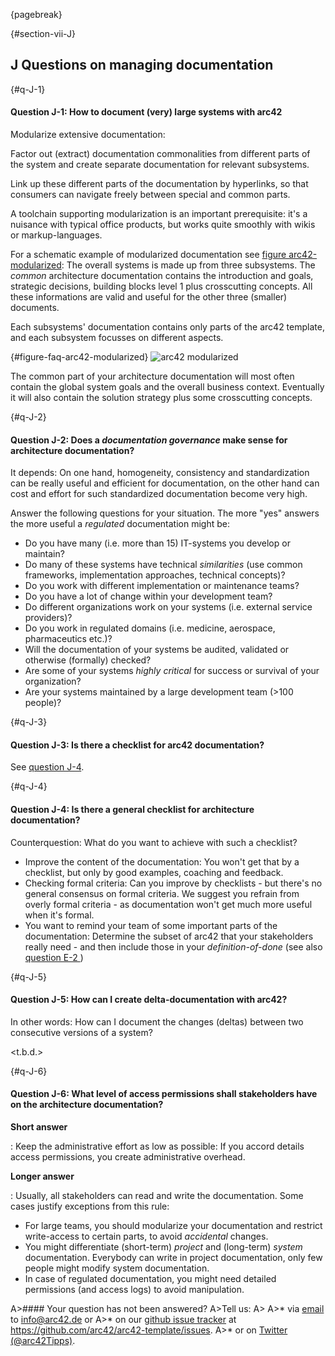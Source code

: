 {pagebreak}


{#section-vii-J}
## J Questions on managing documentation

{#q-J-1}
#### Question J-1: How to document (very) large systems with arc42

Modularize extensive documentation:

Factor out (extract) documentation commonalities from different parts of the system and create separate documentation for relevant subsystems.

Link up these different parts of the documentation by hyperlinks,
so that consumers can navigate freely between special and common parts.

A toolchain supporting modularization is an important prerequisite:
it's a nuisance with typical office products, but works quite
smoothly with wikis or markup-languages.  

For a schematic example of modularized documentation see
[figure arc42-modularized](#figure-faq-arc42-modularized): The overall systems is made up from three subsystems. The _common_ architecture documentation contains the introduction and goals, strategic decisions, building blocks level 1 plus crosscutting concepts. All these informations are valid and useful for the other three (smaller) documents.

Each subsystems' documentation contains only parts of the arc42 template, and each subsystem focusses on different aspects.

{#figure-faq-arc42-modularized}
![arc42 modularized](images/faq/J-Management/arc42-modularized.png)

The common part of your architecture documentation will most often contain
the global system goals and the overall business context. Eventually
it will also contain the solution strategy plus some crosscutting concepts.

{#q-J-2}
#### Question J-2: Does a _documentation governance_ make sense for architecture documentation?

It depends: On one hand, homogeneity, consistency and standardization can be really useful and efficient for documentation, on the other hand can cost and effort for such standardized documentation become very high.   

Answer the following questions for your situation. The more "yes" answers the more useful a _regulated_ documentation might be:

* Do you have many (i.e. more than 15) IT-systems you develop or maintain?
* Do many of these systems have technical _similarities_ (use common frameworks, implementation approaches, technical concepts)?
* Do you work with different implementation or maintenance teams?
* Do you have a lot of change within your development team?
* Do different organizations work on your systems (i.e. external service providers)?
* Do you work in regulated domains (i.e. medicine, aerospace, pharmaceutics etc.)?
* Will the documentation of your systems be audited, validated or otherwise (formally) checked?
* Are some of your systems _highly critical_ for success or survival of your organization?
* Are your systems maintained by a large development team (>100 people)?

{#q-J-3}
#### Question J-3: Is there a checklist for arc42 documentation?

See [question J-4](#q-J-4).


{#q-J-4}
#### Question J-4: Is there a general checklist for architecture documentation?

Counterquestion: What do you want to achieve with such a checklist?

* Improve the content of the documentation: You won't get that by a checklist, but only by good examples, coaching and feedback.
* Checking formal criteria: Can you improve by checklists - but there's no general consensus on formal criteria. We suggest you refrain from overly formal criteria - as documentation won't get much more useful when it's formal.
* You want to remind your team of some important parts of the documentation: Determine the subset of arc42 that your stakeholders really need - and then include those in your _definition-of-done_
(see also [question E-2 ](#q-E-2))


{#q-J-5}
#### Question J-5: How can I create delta-documentation with arc42?

In other words: How can I document the changes (deltas) between two consecutive versions of a system?

<t.b.d.>


{#q-J-6}
#### Question J-6: What level of access permissions shall stakeholders have on the architecture documentation?

**Short answer**

: Keep the administrative effort as low as possible: If you
accord details access permissions, you create administrative overhead.

**Longer answer**

: Usually, all stakeholders can read and write the documentation. Some cases justify exceptions from this rule:

  * For large teams, you should modularize your documentation
  and restrict write-access to certain parts, to avoid
  _accidental_ changes.
  * You might differentiate (short-term) _project_
  and (long-term) _system_ documentation. Everybody can
  write in project documentation, only few people might modify
  system documentation.
  * In case of regulated documentation, you might need
  detailed permissions (and access logs) to avoid manipulation.


  A>#### Your question has not been answered?
  A>Tell us:
  A>
  A>* via [email](mailto:info@arc42.de) to info@arc42.de or
  A>* on our [github issue tracker](https://github.com/arc42/arc42-template/issues) at https://github.com/arc42/arc42-template/issues.
  A>* or on [Twitter (@arc42Tipps)](https://twitter.com/arc42Tipps).
